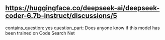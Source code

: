 ## https://huggingface.co/deepseek-ai/deepseek-coder-6.7b-instruct/discussions/5

contains_question: yes
question_part: Does anyone know if this model has been trained on Code Search Net